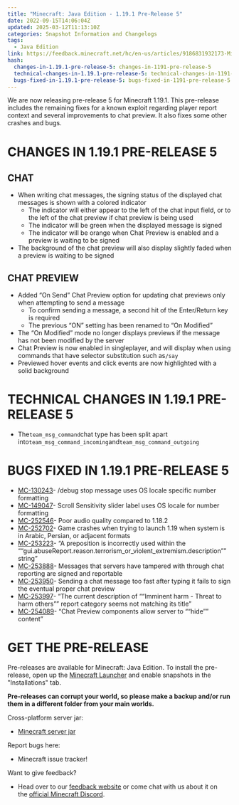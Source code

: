 ```yaml
---
title: "Minecraft: Java Edition - 1.19.1 Pre-Release 5"
date: 2022-09-15T14:06:04Z
updated: 2025-03-12T11:13:10Z
categories: Snapshot Information and Changelogs
tags:
  - Java Edition
link: https://feedback.minecraft.net/hc/en-us/articles/9186831932173-Minecraft-Java-Edition-1-19-1-Pre-Release-5
hash:
  changes-in-1.19.1-pre-release-5: changes-in-1191-pre-release-5
  technical-changes-in-1.19.1-pre-release-5: technical-changes-in-1191-pre-release-5
  bugs-fixed-in-1.19.1-pre-release-5: bugs-fixed-in-1191-pre-release-5
---
```


We are now releasing pre-release 5 for Minecraft 1.19.1. This pre-release includes the remaining fixes for a known exploit regarding player report context and several improvements to chat preview. It also fixes some other crashes and bugs.

# CHANGES IN 1.19.1 PRE-RELEASE 5

## CHAT

- When writing chat messages, the signing status of the displayed chat messages is shown with a colored indicator
  - The indicator will either appear to the left of the chat input field, or to the left of the chat preview if chat preview is being used
  - The indicator will be green when the displayed message is signed
  - The indicator will be orange when Chat Preview is enabled and a preview is waiting to be signed
- The background of the chat preview will also display slightly faded when a preview is waiting to be signed

## CHAT PREVIEW

- Added “On Send” Chat Preview option for updating chat previews only when attempting to send a message
  - To confirm sending a message, a second hit of the Enter/Return key is required
  - The previous “ON” setting has been renamed to “On Modified”
- The “On Modified” mode no longer displays previews if the message has not been modified by the server
- Chat Preview is now enabled in singleplayer, and will display when using commands that have selector substitution such as`/say`
- Previewed hover events and click events are now highlighted with a solid background

# TECHNICAL CHANGES IN 1.19.1 PRE-RELEASE 5

- The`team_msg_command`chat type has been split apart into`team_msg_command_incoming`and`team_msg_command_outgoing`

# BUGS FIXED IN 1.19.1 PRE-RELEASE 5

- [MC-130243](https://bugs.mojang.com/browse/MC-130243)- /debug stop message uses OS locale specific number formatting
- [MC-149047](https://bugs.mojang.com/browse/MC-149047)- Scroll Sensitivity slider label uses OS locale for number formatting
- [MC-252546](https://bugs.mojang.com/browse/MC-252546)- Poor audio quality compared to 1.18.2
- [MC-252702](https://bugs.mojang.com/browse/MC-252702)- Game crashes when trying to launch 1.19 when system is in Arabic, Persian, or adjacent formats
- [MC-253223](https://bugs.mojang.com/browse/MC-253223)- “A preposition is incorrectly used within the ““gui.abuseReport.reason.terrorism_or_violent_extremism.description”” string”
- [MC-253888](https://bugs.mojang.com/browse/MC-253888)- Messages that servers have tampered with through chat reporting are signed and reportable
- [MC-253950](https://bugs.mojang.com/browse/MC-253950)- Sending a chat message too fast after typing it fails to sign the eventual proper chat preview
- [MC-253997](https://bugs.mojang.com/browse/MC-253997)- “The current description of ““Imminent harm - Threat to harm others”” report category seems not matching its title”
- [MC-254089](https://bugs.mojang.com/browse/MC-254089)- “Chat Preview components allow server to ““hide”” content”

# GET THE PRE-RELEASE

Pre-releases are available for Minecraft: Java Edition. To install the pre-release, open up the [Minecraft Launcher](https://www.minecraft.net/en-us/download) and enable snapshots in the "Installations" tab.

**Pre-releases can corrupt your world, so please make a backup and/or run them in a different folder from your main worlds.**

Cross-platform server jar:

- [Minecraft server jar](https://piston-data.mojang.com/v1/objects/33cdf9ceaaedebb0a71ca5f4d85d4e7198c09b8e/server.jar)

Report bugs here:

- Minecraft issue tracker!

Want to give feedback?

- Head over to our [feedback website](https://aka.ms/snapshotfeedback) or come chat with us about it on the [official Minecraft Discord](https://discordapp.com/invite/minecraft).

